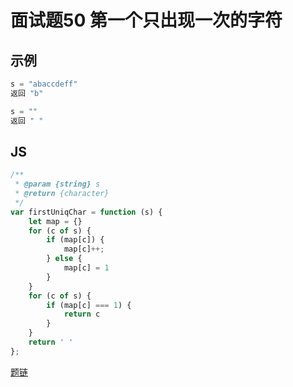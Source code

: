 # 面试题50 第一个只出现一次的字符
## 示例
```js
s = "abaccdeff"
返回 "b"

s = "" 
返回 " "
```

## JS
```js
/**
 * @param {string} s
 * @return {character}
 */
var firstUniqChar = function (s) {
    let map = {}
    for (c of s) {
        if (map[c]) {
            map[c]++;
        } else {
            map[c] = 1
        }
    }
    for (c of s) {
        if (map[c] === 1) {
            return c
        }
    }
    return ' '
};
```

[题链](https://leetcode-cn.com/problems/di-yi-ge-zhi-chu-xian-yi-ci-de-zi-fu-lcof/)

<comment/>
<tongji/>